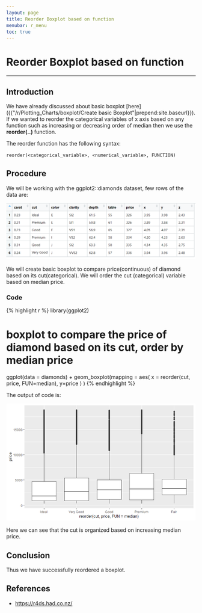 ```yaml
---
layout: page
title: Reorder Boxplot based on function
menubar: r_menu
toc: true
---
```


# Reorder Boxplot based on function

-------------------------------------------------------------------

## Introduction	

We have already discussed about basic boxplot [here]({{"/r/Plotting_Charts/boxplot/Create basic Boxplot"|prepend:site.baseurl}}). If we wanted to reorder the categorical variables of x axis based on any function such as increasing or decreasing order of median then we use the **reorder(..)** function.

The reorder function has the following syntax:
```
reorder(<categorical_variable>, <numerical_variable>, FUNCTION)
```

## Procedure

We will be working with the ggplot2::diamonds dataset, few rows of the data are:

![diamonds](diamonds.png)

We will create basic boxplot to compare price(continuous) of diamond based on its cut(categorical). We will order the cut (categorical) variable based on median price.

### Code

{% highlight r %} 
library(ggplot2)
# boxplot to compare the price of diamond based on its cut, order by median price
ggplot(data = diamonds) + geom_boxplot(mapping = 
                                         aes(
                                           x = reorder(cut, price, FUN=median), 
                                           y=price
                                           )
                                       )
{% endhighlight %}

The output of code is:

![reorder](reorder.png)

Here we can see that the cut is organized based on increasing median price.

## Conclusion

Thus we have successfully reordered a boxplot.

## References
- https://r4ds.had.co.nz/